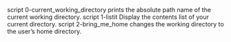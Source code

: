 script 0-current_working_directory prints the absolute path name of the current working directory.
script 1-listit Display the contents list of your current directory.
script 2-bring_me_home changes the working directory to the user’s home directory.
